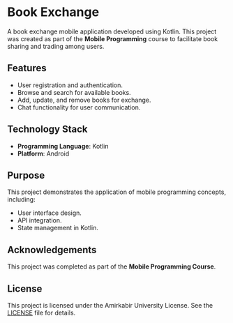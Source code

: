 # Book Exchange 

A book exchange mobile application developed using Kotlin. This project was created as part of the **Mobile Programming** course to facilitate book sharing and trading among users.  

## Features  
- User registration and authentication.  
- Browse and search for available books.  
- Add, update, and remove books for exchange.  
- Chat functionality for user communication.  

## Technology Stack  
- **Programming Language**: Kotlin  
- **Platform**: Android  

## Purpose  
This project demonstrates the application of mobile programming concepts, including:  
- User interface design.  
- API integration.  
- State management in Kotlin.  

## Acknowledgements  
This project was completed as part of the **Mobile Programming Course**.  

## License  
This project is licensed under the Amirkabir University License. See the [LICENSE](LICENSE) file for details.  
